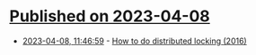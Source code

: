# [Published on 2023-04-08](index.md)

* [2023-04-08, 11:46:59](https://lobste.rs/s/9kpy8g/how_do_distributed_locking_2016) - [How to do distributed locking (2016)](https://martin.kleppmann.com/2016/02/08/how-to-do-distributed-locking.html)
